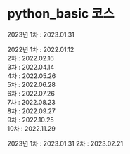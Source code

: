 # python_basic  코스  

2023년
1차 : 2023.01.31  


2022년
1차 : 2022.01.12  
2차 : 2022.02.16  
3차 : 2022.04.14  
4차 : 2022.05.26  
5차 : 2022.06.28  
6차 : 2022.07.26  
7차 : 2022.08.23  
8차 : 2022.09.27  
9차 : 2022.10.25  
10차 : 2022.11.29

2023년
1차 : 2023.01.31
2차 : 2023.02.21


